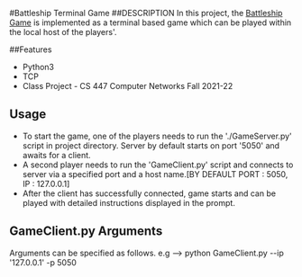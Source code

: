 #Battleship Terminal Game
##DESCRIPTION 
In this project, the [Battleship Game](https://en.wikipedia.org/wiki/Battleship_(game)) is implemented as a terminal based game which can be played within the local host of the players'.

##Features
* Python3
* TCP
* Class Project - CS 447 Computer Networks Fall 2021-22

## Usage

* To start the game, one of the players needs to run the './GameServer.py' script in project directory. Server by default starts on port '5050' and awaits for a client.
* A second player needs to run the 'GameClient.py' script and connects to server via a specified port and a host name.[BY DEFAULT PORT : 5050, IP : 127.0.0.1] 
* After the client has successfully connected, game starts and can be played with detailed instructions displayed in the prompt.


## GameClient.py Arguments

Arguments can be specified as follows.
e.g --> python GameClient.py --ip '127.0.0.1' -p 5050